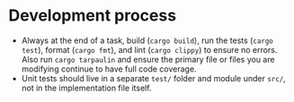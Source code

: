 # Development process
- Always at the end of a task, build (`cargo build`), run the tests (`cargo test`), format (`cargo fmt`), and lint (`cargo clippy`) to ensure no errors. Also run `cargo tarpaulin` and ensure the primary file or files you are modifying continue to have full code coverage.
- Unit tests should live in a separate `test/` folder and module under `src/`, not in the implementation file itself.
